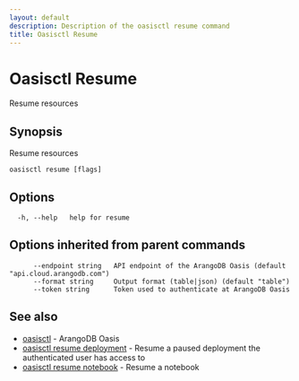 ```yaml
---
layout: default
description: Description of the oasisctl resume command
title: Oasisctl Resume
---
```

# Oasisctl Resume

Resume resources

## Synopsis

Resume resources

```
oasisctl resume [flags]
```

## Options

```
  -h, --help   help for resume
```

## Options inherited from parent commands

```
      --endpoint string   API endpoint of the ArangoDB Oasis (default "api.cloud.arangodb.com")
      --format string     Output format (table|json) (default "table")
      --token string      Token used to authenticate at ArangoDB Oasis
```

## See also

* [oasisctl](oasisctl-options.html)	 - ArangoDB Oasis
* [oasisctl resume deployment](oasisctl-resume-deployment.html)	 - Resume a paused deployment the authenticated user has access to
* [oasisctl resume notebook](oasisctl-resume-notebook.html)	 - Resume a notebook

